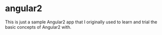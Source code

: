 # angular2

This is just a sample Angular2 app that I originally used to learn and trial the basic concepts of Angular2 with.